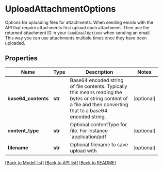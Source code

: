 # UploadAttachmentOptions

Options for uploading files for attachments. When sending emails with the API that require attachments first upload each attachment. Then use the returned attachment ID in your `SendEmailOptions` when sending an email. This way you can use attachments multiple times once they have been uploaded.
## Properties
Name | Type | Description | Notes
------------ | ------------- | ------------- | -------------
**base64_contents** | **str** | Base64 encoded string of file contents. Typically this means reading the bytes or string content of a file and then converting that to a base64 encoded string. | [optional] 
**content_type** | **str** | Optional contentType for file. For instance &#x60;application/pdf&#x60; | [optional] 
**filename** | **str** | Optional filename to save upload with | [optional] 

[[Back to Model list]](../README.md#documentation-for-models) [[Back to API list]](../README.md#documentation-for-api-endpoints) [[Back to README]](../README.md)


